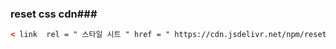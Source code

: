 ### reset css cdn###

```html
< link  rel = " 스타일 시트 " href = " https://cdn.jsdelivr.net/npm/reset-css@5.0.1/reset.min.css " >
```


